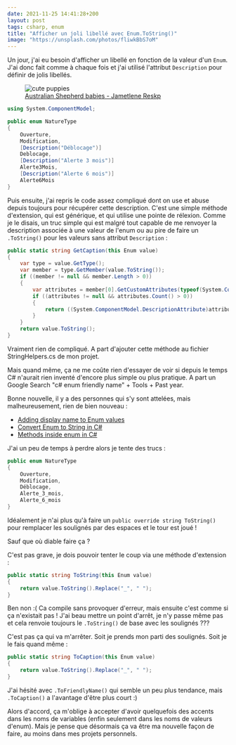 ```yaml
---
date: 2021-11-25 14:41:28+200
layout: post
tags: csharp, enum
title: "Afficher un joli libellé avec Enum.ToString()"
image: "https://unsplash.com/photos/fliwkBbS7oM"
---
```


Un jour, j'ai eu besoin d'afficher un libellé en fonction de la valeur d'un `Enum`. J'ai donc fait comme à chaque fois et j'ai utilisé l'attribut `Description` pour définir de jolis libellés.

<figure>
  <img src="{{ page.image }}" alt="cute puppies" />
  <figcaption>
    <a href="https://unsplash.com/photos/fliwkBbS7oM">Australian Shepherd babies - Jametlene Reskp</a>
  </figcaption>
</figure>

```csharp
using System.ComponentModel;

public enum NatureType
{
    Ouverture,
    Modification,
    [Description("Déblocage")]
    Deblocage,
    [Description("Alerte 3 mois")]
    Alerte3Mois,
    [Description("Alerte 6 mois")]
    Alerte6Mois
}
```

Puis ensuite, j'ai repris le code assez compliqué dont on use et abuse depuis toujours pour récupérer cette description. C'est une simple méthode d'extension, qui est générique, et qui utilise une pointe de rélexion. Comme je le disais, un truc simple qui est malgré tout capable de me renvoyer la description associée à une valeur de l'enum ou au pire de faire un `.ToString()` pour les valeurs sans attribut `Description` :

```csharp
public static string GetCaption(this Enum value)
{
    var type = value.GetType();
    var member = type.GetMember(value.ToString());
    if ((member != null && member.Length > 0))
    {
        var attributes = member[0].GetCustomAttributes(typeof(System.ComponentModel.DescriptionAttribute), false);
        if ((attributes != null && attributes.Count() > 0))
        {
            return ((System.ComponentModel.DescriptionAttribute)attributes.ElementAt(0)).Description;
        }
    }
    return value.ToString();
}
```

Vraiment rien de compliqué. A part d'ajouter cette méthode au fichier StringHelpers.cs de mon projet.

Mais quand même, ça ne me coûte rien d'essayer de voir si depuis le temps C# n'aurait rien inventé d'encore plus simple ou plus pratique. A part un Google Search "c# enum friendly name" + Tools + Past year.

Bonne nouvelle, il y a des personnes qui s'y sont attelées, mais malheureusement, rien de bien nouveau :

* [Adding display name to Enum values](https://dejanstojanovic.net/aspnet/2021/september/adding-display-name-to-enum-values/)
* [Convert Enum to String in C#](https://www.delftstack.com/howto/csharp/csharp-enum-to-string/)
* [Methods inside enum in C#](https://newbedev.com/methods-inside-enum-in-c)

J'ai un peu de temps à perdre alors je tente des trucs :

```csharp
public enum NatureType
{
    Ouverture,
    Modification,
    Déblocage,
    Alerte_3_mois,
    Alerte_6_mois
}
```

Idéalement je n'ai plus qu'à faire un `public override string ToString()` pour remplacer les soulignés par des espaces et le tour est joué !

Sauf que où diable faire ça ? 

C'est pas grave, je dois pouvoir tenter le coup via une méthode d'extension :

```csharp
public static string ToString(this Enum value)
{
    return value.ToString().Replace("_", " ");
}
```

Ben non :( Ca compile sans provoquer d'erreur, mais ensuite c'est comme si ça n'existait pas ! J'ai beau mettre un point d'arrêt, je n'y passe même pas et cela renvoie toujours le `.ToString()` de base avec les soulignés ???

C'est pas ça qui va m'arrêter. Soit je prends mon parti des soulignés. Soit je le fais quand même :

```csharp
public static string ToCaption(this Enum value)
{
    return value.ToString().Replace("_", " ");
}
```

J'ai hésité avec `.ToFriendlyName()` qui semble un peu plus tendance, mais  `.ToCaption()` a l'avantage d'être plus court :)

Alors d'accord, ça m'oblige à accepter d'avoir quelquefois des accents dans les noms de variables (enfin seulement dans les noms de valeurs d'enum). Mais je pense que désormais ça va être ma nouvelle façon de faire, au moins dans mes projets personnels.